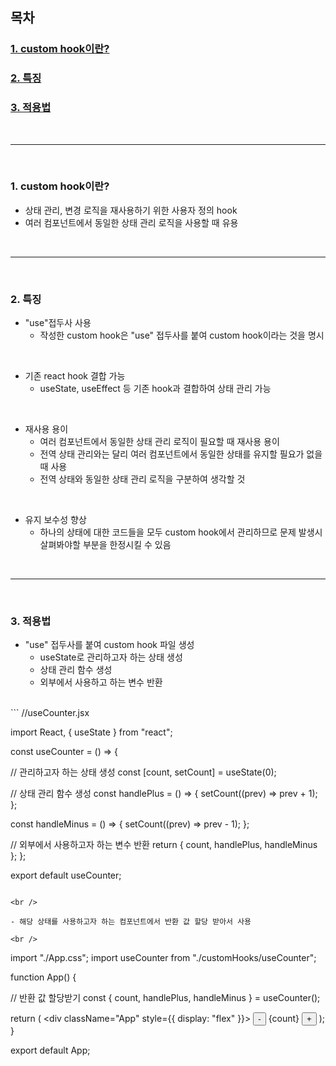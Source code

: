 ## 목차

### [1. custom hook이란?](#1-custom-hook이란-1)
### [2. 특징](#2-특징-1)
### [3. 적용법](#3-적용법-1)

<br />

-------------

<br />

### 1. custom hook이란?
- 상태 관리, 변경 로직을 재사용하기 위한 사용자 정의 hook
- 여러 컴포넌트에서 동일한 상태 관리 로직을 사용할 때 유용

<br />

-------------

<br />

### 2. 특징

- "use"접두사 사용
	- 작성한 custom hook은 "use" 접두사를 붙여 custom hook이라는 것을 명시
<br />

- 기존 react hook 결합 가능
	- useState, useEffect 등 기존 hook과 결합하여 상태 관리 가능
    
<br />

- 재사용 용이
	- 여러 컴포넌트에서 동일한 상태 관리 로직이 필요할 때 재사용 용이
    - 전역 상태 관리와는 달리 여러 컴포넌트에서 동일한 상태를 유지할 필요가 없을 때 사용
    - 전역 상태와 동일한 상태 관리 로직을 구분하여 생각할 것

<br />

- 유지 보수성 향상
	- 하나의 상태에 대한 코드들을 모두 custom hook에서 관리하므로 문제 발생시 살펴봐야할 부분을 한정시킬 수 있음
    
<br />

----------------------

<br />

### 3. 적용법

- "use" 접두사를 붙여 custom hook 파일 생성
	- useState로 관리하고자 하는 상태 생성
    - 상태 관리 함수 생성
    - 외부에서 사용하고 하는 변수 반환
<br />
```
//useCounter.jsx

import React, { useState } from "react";

const useCounter = () => {

// 관리하고자 하는 상태 생성
  const [count, setCount] = useState(0);

// 상태 관리 함수 생성
  const handlePlus = () => {
    setCount((prev) => prev + 1);
  };

  const handleMinus = () => {
    setCount((prev) => prev - 1);
  };
  
// 외부에서 사용하고자 하는 변수 반환
  return { count, handlePlus, handleMinus };
};

export default useCounter;
```

<br />

- 해당 상태를 사용하고자 하는 컴포넌트에서 반환 값 할당 받아서 사용

<br />

```
import "./App.css";
import useCounter from "./customHooks/useCounter";

function App() {

// 반환 값 할당받기
  const { count, handlePlus, handleMinus } = useCounter();

  return (
    <div className="App" style={{ display: "flex" }}>
      <button onClick={handleMinus}>-</button>
      {count}
      <button onClick={handlePlus}>+</button>
    </div>
  );
}

export default App;
```
